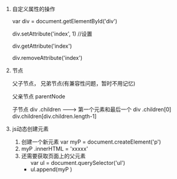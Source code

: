 1. 自定义属性的操作

     var div = document.getElementById('div')

   div.setAttribute('index', 1) //设置

   div.getAttribute('index')

   div.removeAttribute('index')



2. 节点

   父子节点， 兄弟节点(有兼容性问题，暂时不用记忆)

   父亲节点   parentNode

   子节点    div .children ---> 第一个元素和最后一个 div .children[0]  div.children[div.children.length-1]



3. js动态创建元素
   1. 创建一个新元素  var myP = document.createElement('p')
   2. myP .innerHTML = 'xxxxx'
   3. 还需要获取页面上的父元素 <ul> var ul = document.querySelector('ul')
   4.  ul.append(myP )